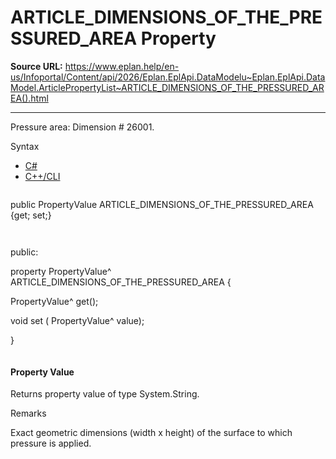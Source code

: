 # ARTICLE_DIMENSIONS_OF_THE_PRESSURED_AREA Property

**Source URL:** https://www.eplan.help/en-us/Infoportal/Content/api/2026/Eplan.EplApi.DataModelu~Eplan.EplApi.DataModel.ArticlePropertyList~ARTICLE_DIMENSIONS_OF_THE_PRESSURED_AREA().html

---

Pressure area: Dimension # 26001.

Syntax

- [C#](#i-syntax-CS)
- [C++/CLI](#i-syntax-CPP2005)

```
```
public PropertyValue ARTICLE_DIMENSIONS_OF_THE_PRESSURED_AREA {get; set;}
```
```

```
```
public:

property PropertyValue^ ARTICLE_DIMENSIONS_OF_THE_PRESSURED_AREA {

   PropertyValue^ get();

   void set (    PropertyValue^ value);

}
```
```

#### Property Value

Returns property value of type System.String.

Remarks

Exact geometric dimensions (width x height) of the surface to which pressure is applied.
